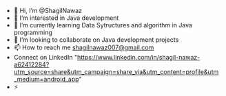 - 👋 Hi, I’m @ShagilNawaz
- 👀 I’m interested in Java development
- 🌱 I’m currently learning Data Sytructures and algorithm in Java programming
- 💞️ I’m looking to collaborate on Java development projects
- 📫 How to reach me shagilnawaz007@gmail.com
-  Connect on LinkedIn "https://www.linkedin.com/in/shagil-nawaz-a62412284?utm_source=share&utm_campaign=share_via&utm_content=profile&utm_medium=android_app"
- ⚡

<!---
ShagilNawaz/ShagilNawaz is a ✨ special ✨ repository because its `README.md` (this file) appears on your GitHub profile.
You can click the Preview link to take a look at your changes.
--->
